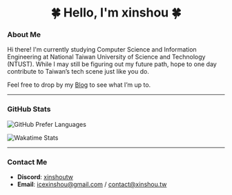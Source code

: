 <h1 align="center">🍀 Hello, I'm xinshou 🍀</h1>

### About Me
Hi there! I'm currently studying Computer Science and Information Engineering at National Taiwan University of Science and Technology (NTUST). While I may still be figuring out my future path, hope to one day contribute to Taiwan’s tech scene just like you do.

Feel free to drop by my [Blog](https://blog.xinshou.tw) to see what I’m up to.

---

### GitHub Stats

![GitHub Prefer Languages](https://stats-github.xinshou.tw/api/top-langs/?username=xinshoutw&layout=compact&theme=react&border_radius=10&count_private=true&custom_title=My%20Preferred%20Languages)

![Wakatime Stats](https://github-readme-stats.vercel.app/api/wakatime?username=xinshoutw&layout=compact&theme=react)

<!--
![GitHub Summary Stats](https://stats-github.xinshou.tw/api?username=xinshoutw&show_icons=true&rank_icon=percentile&border_radius=10&locale=en&custom_title=Overview&theme=react&count_private=true)

![GitHub Streak](https://streak-stats.demolab.com/?user=xinshoutw&theme=react&border_radius=10&locale=en&mode=weekly&date_format=[Y-]n-j)

![GitHub Trophies](https://github-profile-trophy.vercel.app/?username=xinshoutw&theme=nord&rank=-?,-C&column=-1&margin-w=10&margin-h=10)
-->

---

### Contact Me
- **Discord**: [xinshoutw](https://discord.xinshou.tw)  
- **Email**: icexinshou@gmail.com / contact@xinshou.tw

<!--
<h1 align="center">🍀 海螺 我是 XinShou 🍀</h1>

### 自我介紹
我目前就讀臺科資工系，在被各位電神抽外，也期待有天也能跟上他們的腳步，為台灣發電。

對於未來方向還很迷茫。

要不要看看我的 [Blog](https://blog.xinshou.tw)
<!~~
目前在這裡練習資安

![TryHackMe](https://tryhackme-badges.s3.amazonaws.com/icexinshou.png)
~~>
---

### GitHub 資訊

![GitHub Prefer Languages](https://stats-github.xinshou.tw/api/top-langs/?username=xinshoutw&layout=compact&theme=react&border_radius=10&custom_title=偏好語言&count_private=true)
<!~~
![GitHub Summary Stats](https://stats-github.xinshou.tw/api?username=xinshoutw&show_icons=true&rank_icon=percentile&border_radius=10&locale=en&custom_title=總覽&theme=react&count_private=true)



![GitHub Streak](https://streak-stats.demolab.com/?user=xinshoutw&theme=react&border_radius=10&locale=en&mode=weekly&date_format=[Y-]n-j)

![GitHub Trophies](https://github-profile-trophy.vercel.app/?username=xinshoutw&theme=nord&rank=-?,-C&column=-1&margin-w=10&margin-h=10)
~~>

---

### 聯絡方式
Discord: [xinshoutw](https://discord.xinshou.tw)
Email: icexinshou@gmail.com / contact@xinshou.tw
-->
